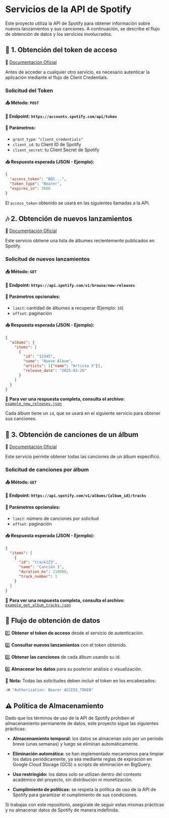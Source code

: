 # Servicios de la API de Spotify

Este proyecto utiliza la API de Spotify para obtener información sobre nuevos lanzamientos y sus canciones. A continuación, se describe el flujo de obtención de datos y los servicios involucrados.

## 📌 1. Obtención del token de acceso
🔗 [Documentación Oficial](https://developer.spotify.com/documentation/web-api/tutorials/client-credentials-flow)

Antes de acceder a cualquier otro servicio, es necesario autenticar la aplicación mediante el flujo de Client Credentials.

### Solicitud del Token

#### 📤 **Método:** `POST`

#### 🔗 **Endpoint:** `https://accounts.spotify.com/api/token`

#### 📄 **Parámetros:**
- `grant_type`: `"client_credentials"`
- `client_id`: tu Client ID de Spotify
- `client_secret`: tu Client Secret de Spotify

#### 📥 **Respuesta esperada (JSON - Ejemplo):**

```json
{
  "access_token": "BQC...",
  "token_type": "Bearer",
  "expires_in": 3600
}
```

El `access_token` obtenido se usará en las siguientes llamadas a la API.


## 🎶 2. Obtención de nuevos lanzamientos
🔗 [Documentación Oficial](https://developer.spotify.com/documentation/web-api/reference/get-new-releases)

Este servicio obtiene una lista de álbumes recientemente publicados en Spotify.

### Solicitud de nuevos lanzamientos

#### 📤 **Método:** `GET`
#### 🔗 **Endpoint:** `https://api.spotify.com/v1/browse/new-releases`

#### 📄 **Parámetros opcionales:**
- `limit`: cantidad de álbumes a recuperar (Ejemplo: `10`)
- `offset`: paginación

#### 📥 **Respuesta esperada (JSON - Ejemplo):**

```json
{
  "albums": {
    "items": [
      {
        "id": "12345",
        "name": "Nuevo Álbum",
        "artists": [{"name": "Artista X"}],
        "release_date": "2025-03-26"
      }
    ]
  }
}
```

📂 **Para ver una respuesta completa, consulta el archivo:** [`example_new_releases.json`](./example_new_releases.json)

Cada álbum tiene un `id`, que se usará en el siguiente servicio para obtener sus canciones.

## 🎵 3. Obtención de canciones de un álbum
🔗 [Documentación Oficial](https://developer.spotify.com/documentation/web-api/reference/get-an-albums-tracks)

Este servicio permite obtener todas las canciones de un álbum específico.

### Solicitud de canciones por álbum
#### 📤 **Método:** `GET`
#### 🔗 **Endpoint:** `https://api.spotify.com/v1/albums/{album_id}/tracks`

#### 📄 **Parámetros opcionales:**
- `limit`: número de canciones por solicitud
- `offset`: paginación

#### 📥 Respuesta esperada (JSON - Ejemplo):

```json
{
  "items": [
    {
      "id": "track123",
      "name": "Canción 1",
      "duration_ms": 210000,
      "track_number": 1
    }
  ]
}
```

📂 **Para ver una respuesta completa, consulta el archivo:** [`example_get_album_tracks.json`](./example_get_album_tracks.json)


## 🔄 Flujo de obtención de datos

1️⃣ **Obtener el token de acceso** desde el servicio de autenticación.

2️⃣ **Consultar nuevos lanzamientos** con el token obtenido.

3️⃣ **Obtener las canciones** de cada álbum usando su id.

4️⃣ **Almacenar los datos** para su posterior análisis o visualización.

📌 **Nota:** Todas las solicitudes deben incluir el token en los encabezados:

```bash
-H "Authorization: Bearer ACCESS_TOKEN"
```

## ⚠️ Política de Almacenamiento
Dado que los términos de uso de la API de Spotify prohíben el almacenamiento permanente de datos, este proyecto sigue las siguientes prácticas:

- **Almacenamiento temporal:** los datos se almacenan solo por un período breve (unas semanas) y luego se eliminan automáticamente.

- **Eliminación automática:** se han implementado mecanismos para limpiar los datos periódicamente, ya sea mediante reglas de expiración en Google Cloud Storage (GCS) o scripts de eliminación en BigQuery.

- **Uso restringido:** los datos solo se utilizan dentro del contexto académico del proyecto, sin distribución ni monetización.

- **Cumplimiento de políticas:** se respeta la política de uso de la API de Spotify para garantizar el cumplimiento de sus condiciones.

Si trabajas con este repositorio, asegúrate de seguir estas mismas prácticas y no almacenar datos de Spotify de manera indefinida.